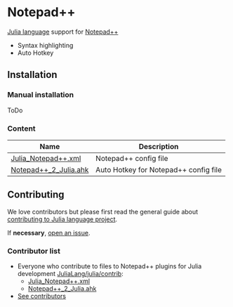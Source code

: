 # Notepad++

[Julia language](https://julialang.org/) support for [Notepad++](https://notepad-plus-plus.org/)

- Syntax highlighting
- Auto Hotkey

## Installation
### Manual installation
ToDo

### Content
| Name                           |  Description                                                |
| ------------------------------ | ----------------------------------------------------------- |
|[ Julia_Notepad++.xml ](https://github.com/JuliaLang/julia/blob/master/contrib/Julia_Notepad++.xml) | Notepad++ config file |
|[ Notepad++_2_Julia.ahk ](https://github.com/JuliaLang/julia/blob/master/contrib/Notepad++_2_Julia.ahk) | Auto Hotkey for Notepad++ config file |

## Contributing
We love contributors but please first read the general guide about [contributing to Julia language project](https://github.com/JuliaLang/julia/blob/master/CONTRIBUTING.md).

If **necessary**, [open an issue](https://github.com/JuliaEditorSupport/julia-NotepadPlusPlus/issues).

### Contributor list
- Everyone who contribute to files to Notepad++ plugins for Julia development [JuliaLang/julia/contrib](https://github.com/JuliaLang/julia/tree/5b95805fc73abe672a85ef04249cf34378ec9f74/contrib):
  - [Julia_Notepad++.xml](https://github.com/JuliaLang/julia/blob/f8a44d52f80a120f7595995f8d6d8c31b84cf7dd/contrib/Julia_Notepad%2B%2B.xml)
  - [Notepad++_2_Julia.ahk](https://github.com/JuliaLang/julia/blob/4e4663e13e837eb6bc617125c830ac956e1d96ed/contrib/Notepad%2B%2B_2_Julia.ahk)
- [See contributors](https://github.com/JuliaEditorSupport/julia-NotepadPlusPlus/graphs/contributors)
